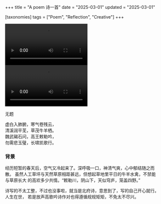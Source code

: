 +++
title = "A poem 诗一首"
date = "2025-03-01"
updated = "2025-03-01"

[taxonomies]
tags = ["Poem", "Reflection", "Creative"]
+++

<video width="270" controls>
    <source src="/videos/fumes.mp4" type="video/mp4">
Your browser does not support this video tag.
</video>


<video width="270" controls>
    <source src="/videos/kings_college_video.mp4" type="video/mp4">
Your browser does not support this video tag.
</video>

无题

虚白入肺腑，寒气卷残云，  
清溪润平芜，草茂牛羊栖。  
魏武碣石问，高王敕勒吟，  
勿需悲玉璧，长啸凯歌行。

### 背景
经历短暂的春天后，空气又冷起来了。深呼吸一口，神清气爽，心中郁结随之而散。
虽然人工草坪与天然草原相距甚远，但想起草地里平日的牛羊水禽，不禁能与草原长大
的高欢多少共情。“敕勒川，阴山下，天似穹庐，笼盖四野。”

诗写的不太工整，不过也没事啦，就当是北府诗，意思到了，写的自己开心就行。人生在世，
若是放声高歌吟诗作对也得遵循规规矩矩，不免太不尽兴。
